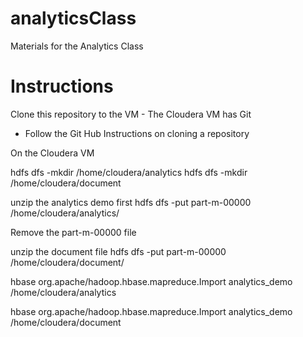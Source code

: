 # analyticsClass
Materials for the Analytics Class

# Instructions

Clone this repository to the VM - The Cloudera VM has Git
   - Follow the Git Hub Instructions on cloning a repository

On the Cloudera VM

hdfs dfs -mkdir /home/cloudera/analytics
hdfs dfs -mkdir /home/cloudera/document

unzip the analytics demo first
hdfs dfs -put part-m-00000 /home/cloudera/analytics/

Remove the part-m-00000 file

unzip the document file
hdfs dfs -put part-m-00000 /home/cloudera/document/

hbase org.apache/hadoop.hbase.mapreduce.Import analytics_demo /home/cloudera/analytics

hbase org.apache/hadoop.hbase.mapreduce.Import analytics_demo /home/cloudera/document




